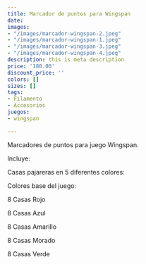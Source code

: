 ```yaml
---
title: Marcador de puntos para Wingspan
date: 
images:
- "/images/marcador-wingspan-2.jpeg"
- "/images/marcador-wingspan-1.jpeg"
- "/images/marcador-wingspan-3.jpeg"
- "/images/marcador-wingspan-4.jpeg"
description: this is meta description
price: '180.00'
discount_price: ''
colors: []
sizes: []
tags:
- Filamento
- Accesorios
juegos:
- wingspan

---
```

Marcadores de puntos para juego Wingspan.

Incluye:

Casas pajareras en 5 diferentes colores:

Colores base del juego:

8 Casas Rojo

8 Casas Azul

8 Casas Amarillo

8 Casas Morado

8 Casas Verde